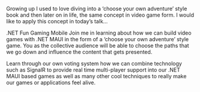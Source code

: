 Growing up I used to love diving into a ‘choose your own adventure’ style book and then later on in life, the same concept in video game form. I would like to apply this concept in today’s talk…

.NET
Fun
Gaming
Mobile
Join me in learning about how we can build video games with .NET MAUI in the form of a ‘choose your own adventure’ style game. You as the collective audience will be able to choose the paths that we go down and influence the content that gets presented.

Learn through our own voting system how we can combine technology such as SignalR to provide real time multi-player support into our .NET MAUI based games as well as many other cool techniques to really make our games or applications feel alive.
